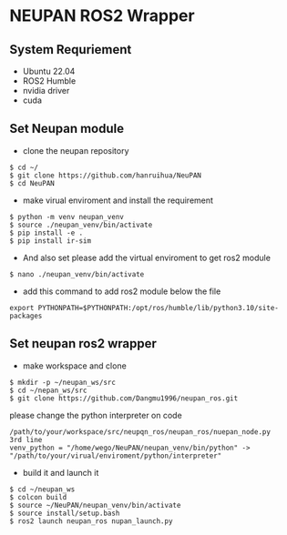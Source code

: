 # NEUPAN ROS2 Wrapper

## System Requriement
- Ubuntu 22.04
- ROS2 Humble 
- nvidia driver
- cuda

## Set Neupan module
- clone the neupan repository

 ```
$ cd ~/
$ git clone https://github.com/hanruihua/NeuPAN
$ cd NeuPAN
```

- make virual enviroment and install the requirement
 ```
$ python -m venv neupan_venv
$ source ./neupan_venv/bin/activate
$ pip install -e . 
$ pip install ir-sim 
```

- And also set please add the virtual enviroment to get ros2 module
 ```
$ nano ./neupan_venv/bin/activate
```
- add this command to add ros2 module below the file

```
export PYTHONPATH=$PYTHONPATH:/opt/ros/humble/lib/python3.10/site-packages
```

## Set neupan ros2 wrapper
- make workspace and clone
```
$ mkdir -p ~/neupan_ws/src
$ cd ~/nepan_ws/src
$ git clone https://github.com/Dangmu1996/neupan_ros.git

```

please change the python interpreter on code
```
/path/to/your/workspace/src/neupqn_ros/neupan_ros/nuepan_node.py
3rd line
venv_python = "/home/wego/NeuPAN/neupan_venv/bin/python" -> "/path/to/your/virual/enviroment/python/interpreter"
```

- build it and launch it
```
$ cd ~/neupan_ws
$ colcon build
$ source ~/NeuPAN/neupan_venv/bin/activate
$ source install/setup.bash
$ ros2 launch neupan_ros nupan_launch.py
```